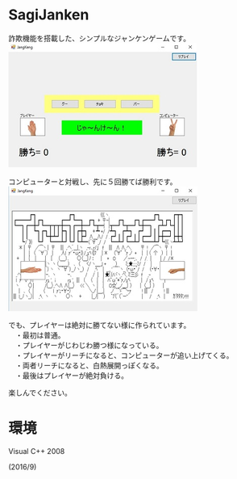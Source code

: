 # SagiJanken
詐欺機能を搭載した、シンプルなジャンケンゲームです。  
![ss1](./SagiJanKen_ss_1.jpg)　

コンピューターと対戦し、先に５回勝てば勝利です。  
![ss1](./SagiJanken_ss_2.jpg)  

でも、プレイヤーは絶対に勝てない様に作られています。  
　・最初は普通。  
　・プレイヤーがじわじわ勝つ様になっている。  
　・プレイヤーがリーチになると、コンピューターが追い上げてくる。  
　・両者リーチになると、白熱展開っぽくなる。  
　・最後はプレイヤーが絶対負ける。  

楽しんでください。  

# 環境
Visual C++ 2008

(2016/9)
